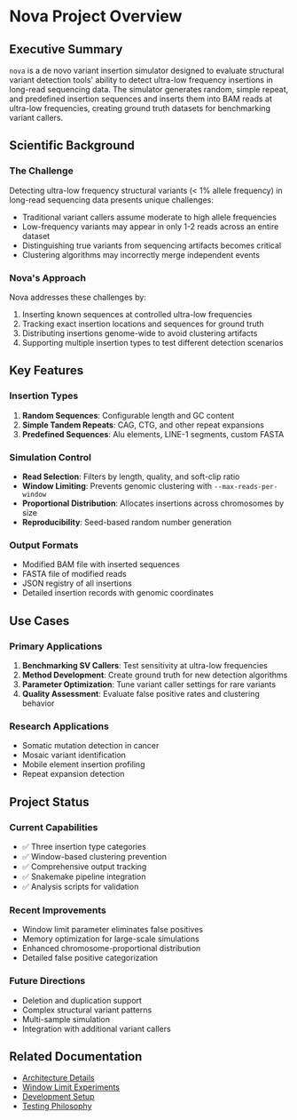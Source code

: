# Nova Project Overview

## Executive Summary

`nova` is a de novo variant insertion simulator designed to evaluate structural variant detection tools' ability to detect ultra-low frequency insertions in long-read sequencing data. The simulator generates random, simple repeat, and predefined insertion sequences and inserts them into BAM reads at ultra-low frequencies, creating ground truth datasets for benchmarking variant callers.

## Scientific Background

### The Challenge
Detecting ultra-low frequency structural variants (< 1% allele frequency) in long-read sequencing data presents unique challenges:
- Traditional variant callers assume moderate to high allele frequencies
- Low-frequency variants may appear in only 1-2 reads across an entire dataset
- Distinguishing true variants from sequencing artifacts becomes critical
- Clustering algorithms may incorrectly merge independent events

### Nova's Approach
Nova addresses these challenges by:
1. Inserting known sequences at controlled ultra-low frequencies
2. Tracking exact insertion locations and sequences for ground truth
3. Distributing insertions genome-wide to avoid clustering artifacts
4. Supporting multiple insertion types to test different detection scenarios

## Key Features

### Insertion Types
1. **Random Sequences**: Configurable length and GC content
2. **Simple Tandem Repeats**: CAG, CTG, and other repeat expansions
3. **Predefined Sequences**: Alu elements, LINE-1 segments, custom FASTA

### Simulation Control
- **Read Selection**: Filters by length, quality, and soft-clip ratio
- **Window Limiting**: Prevents genomic clustering with `--max-reads-per-window`
- **Proportional Distribution**: Allocates insertions across chromosomes by size
- **Reproducibility**: Seed-based random number generation

### Output Formats
- Modified BAM file with inserted sequences
- FASTA file of modified reads
- JSON registry of all insertions
- Detailed insertion records with genomic coordinates

## Use Cases

### Primary Applications
1. **Benchmarking SV Callers**: Test sensitivity at ultra-low frequencies
2. **Method Development**: Create ground truth for new detection algorithms
3. **Parameter Optimization**: Tune variant caller settings for rare variants
4. **Quality Assessment**: Evaluate false positive rates and clustering behavior

### Research Applications
- Somatic mutation detection in cancer
- Mosaic variant identification
- Mobile element insertion profiling
- Repeat expansion detection

## Project Status

### Current Capabilities
- ✅ Three insertion type categories
- ✅ Window-based clustering prevention
- ✅ Comprehensive output tracking
- ✅ Snakemake pipeline integration
- ✅ Analysis scripts for validation

### Recent Improvements
- Window limit parameter eliminates false positives
- Memory optimization for large-scale simulations
- Enhanced chromosome-proportional distribution
- Detailed false positive categorization

### Future Directions
- Deletion and duplication support
- Complex structural variant patterns
- Multi-sample simulation
- Integration with additional variant callers

## Related Documentation
- [Architecture Details](architecture.md)
- [Window Limit Experiments](window_limit_experiments.md)
- [Development Setup](development_setup.md)
- [Testing Philosophy](testing_philosophy.md)